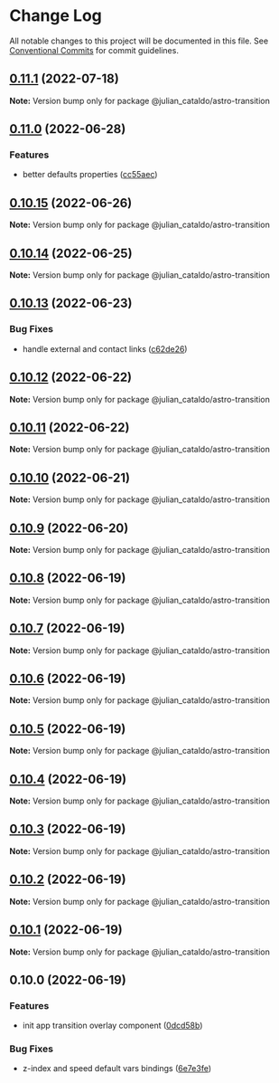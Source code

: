 # Change Log

All notable changes to this project will be documented in this file.
See [Conventional Commits](https://conventionalcommits.org) for commit guidelines.

## [0.11.1](https://github.com/JulianCataldo/web-garden/compare/@julian_cataldo/astro-transition@0.11.0...@julian_cataldo/astro-transition@0.11.1) (2022-07-18)

**Note:** Version bump only for package @julian_cataldo/astro-transition

## [0.11.0](https://github.com/JulianCataldo/web-garden/compare/@julian_cataldo/astro-transition@0.10.15...@julian_cataldo/astro-transition@0.11.0) (2022-06-28)

### Features

- better defaults properties ([cc55aec](https://github.com/JulianCataldo/web-garden/commit/cc55aecd0ea8051ab268c391cb5a28372d7ca896))

## [0.10.15](https://github.com/JulianCataldo/web-garden/compare/@julian_cataldo/astro-transition@0.10.14...@julian_cataldo/astro-transition@0.10.15) (2022-06-26)

**Note:** Version bump only for package @julian_cataldo/astro-transition

## [0.10.14](https://github.com/JulianCataldo/web-garden/compare/@julian_cataldo/astro-transition@0.10.13...@julian_cataldo/astro-transition@0.10.14) (2022-06-25)

**Note:** Version bump only for package @julian_cataldo/astro-transition

## [0.10.13](https://github.com/JulianCataldo/web-garden/compare/@julian_cataldo/astro-transition@0.10.12...@julian_cataldo/astro-transition@0.10.13) (2022-06-23)

### Bug Fixes

- handle external and contact links ([c62de26](https://github.com/JulianCataldo/web-garden/commit/c62de26df6ec88d30a09b889eb30629db7523c3c))

## [0.10.12](https://github.com/JulianCataldo/web-garden/compare/@julian_cataldo/astro-transition@0.10.11...@julian_cataldo/astro-transition@0.10.12) (2022-06-22)

**Note:** Version bump only for package @julian_cataldo/astro-transition

## [0.10.11](https://github.com/JulianCataldo/web-garden/compare/@julian_cataldo/astro-transition@0.10.10...@julian_cataldo/astro-transition@0.10.11) (2022-06-22)

**Note:** Version bump only for package @julian_cataldo/astro-transition

## [0.10.10](https://github.com/JulianCataldo/web-garden/compare/@julian_cataldo/astro-transition@0.10.9...@julian_cataldo/astro-transition@0.10.10) (2022-06-21)

**Note:** Version bump only for package @julian_cataldo/astro-transition

## [0.10.9](https://github.com/JulianCataldo/web-garden/compare/@julian_cataldo/astro-transition@0.10.8...@julian_cataldo/astro-transition@0.10.9) (2022-06-20)

**Note:** Version bump only for package @julian_cataldo/astro-transition

## [0.10.8](https://github.com/JulianCataldo/web-garden/compare/@julian_cataldo/astro-transition@0.10.7...@julian_cataldo/astro-transition@0.10.8) (2022-06-19)

**Note:** Version bump only for package @julian_cataldo/astro-transition

## [0.10.7](https://github.com/JulianCataldo/web-garden/compare/@julian_cataldo/astro-transition@0.10.6...@julian_cataldo/astro-transition@0.10.7) (2022-06-19)

**Note:** Version bump only for package @julian_cataldo/astro-transition

## [0.10.6](https://github.com/JulianCataldo/web-garden/compare/@julian_cataldo/astro-transition@0.10.5...@julian_cataldo/astro-transition@0.10.6) (2022-06-19)

**Note:** Version bump only for package @julian_cataldo/astro-transition

## [0.10.5](https://github.com/JulianCataldo/web-garden/compare/@julian_cataldo/astro-transition@0.10.4...@julian_cataldo/astro-transition@0.10.5) (2022-06-19)

**Note:** Version bump only for package @julian_cataldo/astro-transition

## [0.10.4](https://github.com/JulianCataldo/web-garden/compare/@julian_cataldo/astro-transition@0.10.3...@julian_cataldo/astro-transition@0.10.4) (2022-06-19)

**Note:** Version bump only for package @julian_cataldo/astro-transition

## [0.10.3](https://github.com/JulianCataldo/web-garden/compare/@julian_cataldo/astro-transition@0.10.2...@julian_cataldo/astro-transition@0.10.3) (2022-06-19)

**Note:** Version bump only for package @julian_cataldo/astro-transition

## [0.10.2](https://github.com/JulianCataldo/web-garden/compare/@julian_cataldo/astro-transition@0.10.1...@julian_cataldo/astro-transition@0.10.2) (2022-06-19)

**Note:** Version bump only for package @julian_cataldo/astro-transition

## [0.10.1](https://github.com/JulianCataldo/web-garden/compare/@julian_cataldo/astro-transition@0.10.0...@julian_cataldo/astro-transition@0.10.1) (2022-06-19)

**Note:** Version bump only for package @julian_cataldo/astro-transition

## 0.10.0 (2022-06-19)

### Features

- init app transition overlay component ([0dcd58b](https://github.com/JulianCataldo/web-garden/commit/0dcd58bed5d61d02e5e0fce40186ae7f1282d772))

### Bug Fixes

- z-index and speed default vars bindings ([6e7e3fe](https://github.com/JulianCataldo/web-garden/commit/6e7e3fe4883b325ee5c7fc24706d1c0c670f86f0))
